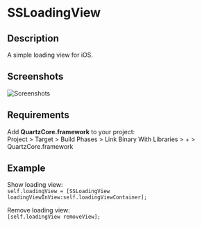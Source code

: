 # SSLoadingView

## Description
A simple loading view for iOS.

## Screenshots
 ![Screenshots](https://raw.github.com/stephsharp/SSLoadingView/master/ssloadingview_screenshots.png)

## Requirements
Add **QuartzCore.framework** to your project:  
Project > Target > Build Phases > Link Binary With Libraries > + > QuartzCore.framework

## Example
Show loading view:  
<code>self.loadingView = [SSLoadingView loadingViewInView:self.loadingViewContainer];</code>

Remove loading view:  
<code>[self.loadingView removeView];</code>